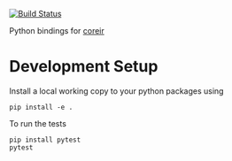 [![Build Status](https://travis-ci.org/leonardt/pycoreir.svg?branch=master)](https://travis-ci.org/leonardt/pycoreir)

Python bindings for [coreir](https://github.com/rdaly525/coreir)

# Development Setup
Install a local working copy to your python packages using
```
pip install -e .
```

To run the tests
```
pip install pytest
pytest
```
